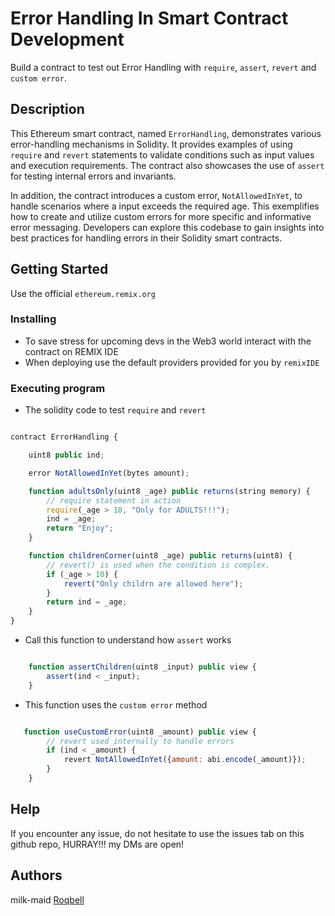 # Error Handling In Smart Contract Development

Build a contract to test out Error Handling with `require`, `assert`, `revert` and `custom error`.

## Description

This Ethereum smart contract, named `ErrorHandling`, demonstrates various error-handling mechanisms in Solidity. It provides examples of using `require` and `revert` statements to validate conditions such as input values and execution requirements. The contract also showcases the use of `assert` for testing internal errors and invariants.

In addition, the contract introduces a custom error, `NotAllowedInYet`, to handle scenarios where a input exceeds the required age. This exemplifies how to create and utilize custom errors for more specific and informative error messaging. Developers can explore this codebase to gain insights into best practices for handling errors in their Solidity smart contracts.

## Getting Started

Use the official ```ethereum.remix.org```

### Installing

* To save stress for upcoming devs in the Web3 world interact with the contract on REMIX IDE
* When deploying use the default providers provided for you by `remixIDE`

### Executing program

* The solidity code to test `require` and `revert`

```javascript

contract ErrorHandling {

    uint8 public ind;

    error NotAllowedInYet(bytes amount);

    function adultsOnly(uint8 _age) public returns(string memory) {
        // require statement in action
        require(_age > 18, "Only for ADULTS!!!");
        ind = _age;
        return "Enjoy";
    }

    function childrenCorner(uint8 _age) public returns(uint8) {
        // revert() is used when the condition is complex.
        if (_age > 10) {
            revert("Only childrn are allowed here");
        }
        return ind = _age;
    }
}

```

* Call this function to understand how `assert` works

```javascript

    function assertChildren(uint8 _input) public view {
        assert(ind < _input);
    }

```

* This function uses the `custom error` method

```javascript

   function useCustomError(uint8 _amount) public view {
        // revert used internally to handle errors
        if (ind < _amount) {
            revert NotAllowedInYet({amount: abi.encode(_amount)});
        }
    }

```

## Help

If you encounter any issue, do not hesitate to use the issues tab on this github repo, HURRAY!!! my DMs are open!

## Authors

milk-maid
[Roqbell](https://twitter.com/the_roqbell)

<!--
## License

This project is licensed under the [NAME HERE] License - see the LICENSE.md file for details
-->

